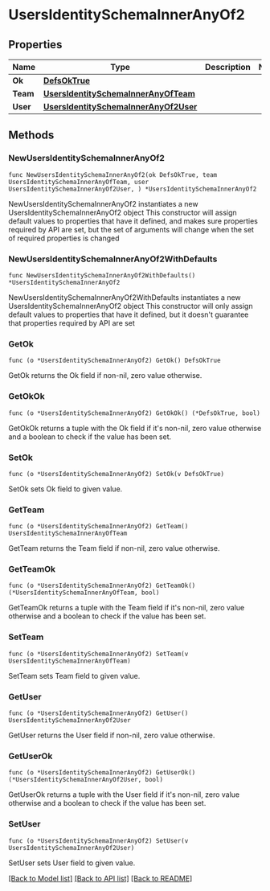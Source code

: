 # UsersIdentitySchemaInnerAnyOf2

## Properties

Name | Type | Description | Notes
------------ | ------------- | ------------- | -------------
**Ok** | [**DefsOkTrue**](DefsOkTrue.md) |  | 
**Team** | [**UsersIdentitySchemaInnerAnyOfTeam**](UsersIdentitySchemaInnerAnyOfTeam.md) |  | 
**User** | [**UsersIdentitySchemaInnerAnyOf2User**](UsersIdentitySchemaInnerAnyOf2User.md) |  | 

## Methods

### NewUsersIdentitySchemaInnerAnyOf2

`func NewUsersIdentitySchemaInnerAnyOf2(ok DefsOkTrue, team UsersIdentitySchemaInnerAnyOfTeam, user UsersIdentitySchemaInnerAnyOf2User, ) *UsersIdentitySchemaInnerAnyOf2`

NewUsersIdentitySchemaInnerAnyOf2 instantiates a new UsersIdentitySchemaInnerAnyOf2 object
This constructor will assign default values to properties that have it defined,
and makes sure properties required by API are set, but the set of arguments
will change when the set of required properties is changed

### NewUsersIdentitySchemaInnerAnyOf2WithDefaults

`func NewUsersIdentitySchemaInnerAnyOf2WithDefaults() *UsersIdentitySchemaInnerAnyOf2`

NewUsersIdentitySchemaInnerAnyOf2WithDefaults instantiates a new UsersIdentitySchemaInnerAnyOf2 object
This constructor will only assign default values to properties that have it defined,
but it doesn't guarantee that properties required by API are set

### GetOk

`func (o *UsersIdentitySchemaInnerAnyOf2) GetOk() DefsOkTrue`

GetOk returns the Ok field if non-nil, zero value otherwise.

### GetOkOk

`func (o *UsersIdentitySchemaInnerAnyOf2) GetOkOk() (*DefsOkTrue, bool)`

GetOkOk returns a tuple with the Ok field if it's non-nil, zero value otherwise
and a boolean to check if the value has been set.

### SetOk

`func (o *UsersIdentitySchemaInnerAnyOf2) SetOk(v DefsOkTrue)`

SetOk sets Ok field to given value.


### GetTeam

`func (o *UsersIdentitySchemaInnerAnyOf2) GetTeam() UsersIdentitySchemaInnerAnyOfTeam`

GetTeam returns the Team field if non-nil, zero value otherwise.

### GetTeamOk

`func (o *UsersIdentitySchemaInnerAnyOf2) GetTeamOk() (*UsersIdentitySchemaInnerAnyOfTeam, bool)`

GetTeamOk returns a tuple with the Team field if it's non-nil, zero value otherwise
and a boolean to check if the value has been set.

### SetTeam

`func (o *UsersIdentitySchemaInnerAnyOf2) SetTeam(v UsersIdentitySchemaInnerAnyOfTeam)`

SetTeam sets Team field to given value.


### GetUser

`func (o *UsersIdentitySchemaInnerAnyOf2) GetUser() UsersIdentitySchemaInnerAnyOf2User`

GetUser returns the User field if non-nil, zero value otherwise.

### GetUserOk

`func (o *UsersIdentitySchemaInnerAnyOf2) GetUserOk() (*UsersIdentitySchemaInnerAnyOf2User, bool)`

GetUserOk returns a tuple with the User field if it's non-nil, zero value otherwise
and a boolean to check if the value has been set.

### SetUser

`func (o *UsersIdentitySchemaInnerAnyOf2) SetUser(v UsersIdentitySchemaInnerAnyOf2User)`

SetUser sets User field to given value.



[[Back to Model list]](../README.md#documentation-for-models) [[Back to API list]](../README.md#documentation-for-api-endpoints) [[Back to README]](../README.md)


